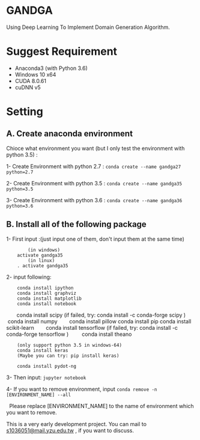 # GANDGA
Using Deep Learning To Implement Domain Generation Algorithm.

# Suggest Requirement
* Anaconda3 (with Python 3.6)
* Windows 10 x64
* CUDA 8.0.61
* cuDNN v5

# Setting
## A. Create anaconda environment

Chioce what environment you want (but I only test the environment with python 3.5) :

1- Create Environment with python 2.7 :     `conda create --name gandga27 python=2.7`

2- Create Environment with python 3.5 :     `conda create --name gandga35 python=3.5`

3- Create Environment with python 3.6 :     `conda create --name gandga36 python=3.6`

## B. Install all of the following package

1- First input :(just input one of them, don't input them at the same time)

            (in windows)
        activate gandga35
            (in linux)
        . activate gandga35
    
2- input following:

        conda install ipython
        conda install graphviz
        conda install matplotlib
        conda install notebook
        conda install scipy (if failed, try: conda install -c conda-forge scipy )
        conda install numpy 
        conda install pillow
        conda install pip
        conda install scikit-learn
        conda install tensorflow (if failed, try: conda install -c conda-forge tensorflow )
        
        conda install theano
        
        (only support python 3.5 in windows-64)
        conda install keras
        (Maybe you can try: pip install keras)
        
        conda install pydot-ng   

3- Then input: `jupyter notebook` 

4- If you want to remove environment, input `conda remove -n [ENVIRONMENT_NAME] --all`

   Please replace [ENVIRONMENT_NAME] to the name of environment which you want to remove.

This is a very early development project.
You can mail to s1036051@mail.yzu.edu.tw , if you want to discuss.
